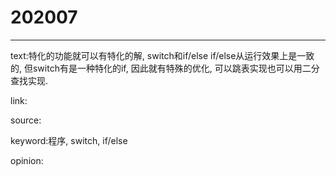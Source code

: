 # 202007

---

text:特化的功能就可以有特化的解, switch和if/else if/else从运行效果上是一致的, 但switch有是一种特化的if, 因此就有特殊的优化, 可以跳表实现也可以用二分查找实现.

link:

source:

keyword:程序, switch, if/else

opinion:


